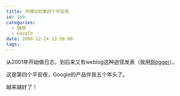 ```yaml
---
title: 开博后的第四个平安夜
id: 169
categories:
  - 随想
  - Google
date: 2008-12-24 13:58:00
tags:
---
```


从2001年开始做日志，到后来又有weblog这种途径发表（我用[Blogger](http://www.blogger.com)）。<div>这是第四个平安夜，Google的产品伴我五个年头了。</div><div>
</div><div>越来越好了！</div>